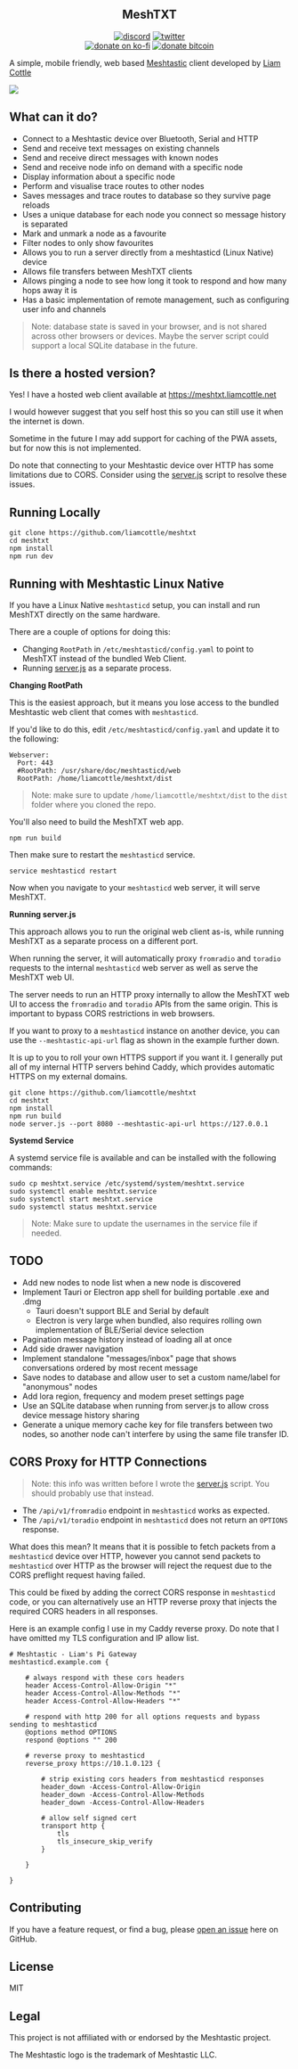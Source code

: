 <h2 align="center">MeshTXT</h2>

<p align="center">
<a href="https://discord.gg/K55zeZyHKK"><img src="https://img.shields.io/badge/Discord-Liam%20Cottle's%20Discord-%237289DA?style=flat&logo=discord" alt="discord"/></a>
<a href="https://twitter.com/liamcottle"><img src="https://img.shields.io/badge/Twitter-@liamcottle-%231DA1F2?style=flat&logo=twitter" alt="twitter"/></a>
<br/>
<a href="https://ko-fi.com/liamcottle"><img src="https://img.shields.io/badge/Donate%20a%20Coffee-liamcottle-yellow?style=flat&logo=buy-me-a-coffee" alt="donate on ko-fi"/></a>
<a href="./donate.md"><img src="https://img.shields.io/badge/Donate%20Bitcoin-3FPBfiEwioWHFix3kZqe5bdU9F5o8mG8dh-%23FF9900?style=flat&logo=bitcoin" alt="donate bitcoin"/></a>
</p>

A simple, mobile friendly, web based [Meshtastic](https://meshtastic.org/) client developed by [Liam Cottle](https://liamcottle.com)

<img src="./screenshots/screenshot.png">

## What can it do?

- Connect to a Meshtastic device over Bluetooth, Serial and HTTP
- Send and receive text messages on existing channels
- Send and receive direct messages with known nodes
- Send and receive node info on demand with a specific node
- Display information about a specific node
- Perform and visualise trace routes to other nodes
- Saves messages and trace routes to database so they survive page reloads
- Uses a unique database for each node you connect so message history is separated
- Mark and unmark a node as a favourite
- Filter nodes to only show favourites
- Allows you to run a server directly from a meshtasticd (Linux Native) device
- Allows file transfers between MeshTXT clients
- Allows pinging a node to see how long it took to respond and how many hops away it is
- Has a basic implementation of remote management, such as configuring user info and channels

> Note: database state is saved in your browser, and is not shared across other browsers or devices. Maybe the server script could support a local SQLite database in the future.

## Is there a hosted version?

Yes! I have a hosted web client available at https://meshtxt.liamcottle.net

I would however suggest that you self host this so you can still use it when the internet is down.

Sometime in the future I may add support for caching of the PWA assets, but for now this is not implemented.

Do note that connecting to your Meshtastic device over HTTP has some limitations due to CORS. Consider using the [server.js](./server.js) script to resolve these issues.

## Running Locally

```
git clone https://github.com/liamcottle/meshtxt
cd meshtxt
npm install
npm run dev
```

## Running with Meshtastic Linux Native

If you have a Linux Native `meshtasticd` setup, you can install and run MeshTXT directly on the same hardware.

There are a couple of options for doing this:

- Changing `RootPath` in `/etc/meshtasticd/config.yaml` to point to MeshTXT instead of the bundled Web Client.
- Running [server.js](./server.js) as a separate process.

**Changing RootPath**

This is the easiest approach, but it means you lose access to the bundled Meshtastic web client that comes with `meshtasticd`.

If you'd like to do this, edit `/etc/meshtasticd/config.yaml` and update it to the following:

```
Webserver:
  Port: 443
  #RootPath: /usr/share/doc/meshtasticd/web
  RootPath: /home/liamcottle/meshtxt/dist
```

> Note: make sure to update `/home/liamcottle/meshtxt/dist` to the `dist` folder where you cloned the repo.

You'll also need to build the MeshTXT web app.

```
npm run build
```

Then make sure to restart the `meshtasticd` service.

```
service meshtasticd restart
```

Now when you navigate to your `meshtasticd` web server, it will serve MeshTXT.

**Running server.js**

This approach allows you to run the original web client as-is, while running MeshTXT as a separate process on a different port.

When running the server, it will automatically proxy `fromradio` and `toradio` requests to the internal `meshtasticd` web server as well as serve the MeshTXT web UI.

The server needs to run an HTTP proxy internally to allow the MeshTXT web UI to access the `fromradio` and `toradio` APIs from the same origin. This is important to bypass CORS restrictions in web browsers.

If you want to proxy to a `meshtasticd` instance on another device, you can use the `--meshtastic-api-url` flag as shown in the example further down.

It is up to you to roll your own HTTPS support if you want it. I generally put all of my internal HTTP servers behind Caddy, which provides automatic HTTPS on my external domains.

```
git clone https://github.com/liamcottle/meshtxt
cd meshtxt
npm install
npm run build
node server.js --port 8080 --meshtastic-api-url https://127.0.0.1
```

**Systemd Service**

A systemd service file is available and can be installed with the following commands:

```
sudo cp meshtxt.service /etc/systemd/system/meshtxt.service
sudo systemctl enable meshtxt.service
sudo systemctl start meshtxt.service
sudo systemctl status meshtxt.service
```

> Note: Make sure to update the usernames in the service file if needed.

## TODO

- Add new nodes to node list when a new node is discovered
- Implement Tauri or Electron app shell for building portable .exe and .dmg
  - Tauri doesn't support BLE and Serial by default
  - Electron is very large when bundled, also requires rolling own implementation of BLE/Serial device selection
- Pagination message history instead of loading all at once
- Add side drawer navigation
- Implement standalone "messages/inbox" page that shows conversations ordered by most recent message
- Save nodes to database and allow user to set a custom name/label for "anonymous" nodes
- Add lora region, frequency and modem preset settings page
- Use an SQLite database when running from server.js to allow cross device message history sharing
- Generate a unique memory cache key for file transfers between two nodes, so another node can't interfere by using the same file transfer ID.

## CORS Proxy for HTTP Connections

> Note: this info was written before I wrote the [server.js](./server.js) script. You should probably use that instead.

- The `/api/v1/fromradio` endpoint in `meshtasticd` works as expected.
- The `/api/v1/toradio` endpoint in `meshtasticd` does not return an `OPTIONS` response.

What does this mean? It means that it is possible to fetch packets from a `meshtasticd` device over HTTP, however you cannot send packets to `meshtasticd` over HTTP as the browser will reject the request due to the CORS preflight request having failed.

This could be fixed by adding the correct CORS response in `meshtasticd` code, or you can alternatively use an HTTP reverse proxy that injects the required CORS headers in all responses.

Here is an example config I use in my Caddy reverse proxy. Do note that I have omitted my TLS configuration and IP allow list.

```
# Meshtastic - Liam's Pi Gateway
meshtasticd.example.com {

	# always respond with these cors headers
	header Access-Control-Allow-Origin "*"
	header Access-Control-Allow-Methods "*"
	header Access-Control-Allow-Headers "*"

	# respond with http 200 for all options requests and bypass sending to meshtasticd
	@options method OPTIONS
	respond @options "" 200

	# reverse proxy to meshtasticd
	reverse_proxy https://10.1.0.123 {

		# strip existing cors headers from meshtasticd responses
		header_down -Access-Control-Allow-Origin
		header_down -Access-Control-Allow-Methods
		header_down -Access-Control-Allow-Headers

		# allow self signed cert
		transport http {
			tls
			tls_insecure_skip_verify
		}

	}

}
```

## Contributing

If you have a feature request, or find a bug, please [open an issue](https://github.com/liamcottle/meshtxt/issues) here on GitHub.

## License

MIT

## Legal

This project is not affiliated with or endorsed by the Meshtastic project.

The Meshtastic logo is the trademark of Meshtastic LLC.
